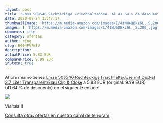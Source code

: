 ```yaml
---
layout: post
title: 'Emsa 508546 Rechteckige Frischhaltedose  al 41.64 % de descuento'
date: 2020-09-24 13:47:17
thumbnailImage: 'https://m.media-amazon.com/images/I/41WU6QBkz6L._SL200_.jpg'
images: [ 'https://m.media-amazon.com/images/I/41WU6QBkz6L._SL200_.jpg' ]
comments: true
category: ofertas
author: ring
slug: B004FVFWSU
description:
actualPrice: 5.83 EUR
comparePrice: 9.99 EUR
inStock: true
---
```


Ahora mismo tienes [Emsa 508546 Rechteckige Frischhaltedose mit Deckel  3.7 Liter  Transparent/Blau  Clip & Close](https://www.amazon.com/dp/B004FVFWSU/?tag=redken08-20) a 5.83 EUR (original: 9.99 EUR) (41.64 %  de descuento) en el siguiente enlace!

[![](https://m.media-amazon.com/images/I/41WU6QBkz6L._SL200_.jpg)](https://www.amazon.com/dp/B004FVFWSU/?tag=redken08-20)

[Visítala!!!](https://www.amazon.com/dp/B004FVFWSU/?tag=redken08-20)

[Consulta otras ofertas en nuestro canal de telegram](https://t.me/s/ofertas25)
